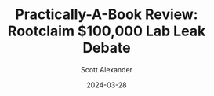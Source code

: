 ---
layout: podcast
title: "Practically-A-Book Review: Rootclaim $100,000 Lab Leak Debate"
author: Scott Alexander
description: https://www.astralcodexten.com/p/practically-a-book-review-rootclaim
date: 2024-03-28
length: 22435249
duration: 5609
guid: practically-a-book-review-rootclaim
---